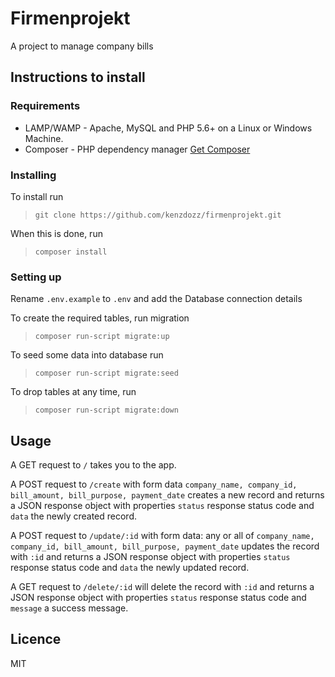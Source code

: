# Firmenprojekt
A project to manage company bills

## Instructions to install
### Requirements
- LAMP/WAMP - Apache, MySQL and PHP 5.6+ on a Linux or Windows Machine.
- Composer - PHP dependency manager [Get Composer](https://getcomposer.org/)

### Installing
To install run 
> `git clone https://github.com/kenzdozz/firmenprojekt.git`

When this is done, run 
> `composer install`

### Setting up
Rename `.env.example` to `.env` and add the Database connection details

To create the required tables, run migration
> `composer run-script migrate:up`

To seed some data into database run
> `composer run-script migrate:seed`

To drop tables at any time, run
> `composer run-script migrate:down`

## Usage
A GET request to `/` takes you to the app.

A POST request to `/create` with form data `company_name, company_id, bill_amount, bill_purpose, payment_date` creates a new record and returns a JSON response object with properties `status` response status code and `data` the newly created record.

A POST request to `/update/:id` with form data: any or all of `company_name, company_id, bill_amount, bill_purpose, payment_date` updates the record with `:id` and returns a JSON response object with properties `status` response status code and `data` the newly updated record.

A GET request to `/delete/:id` will delete the record with `:id` and returns a JSON response object with properties `status` response status code and `message` a success message.

## Licence
MIT
